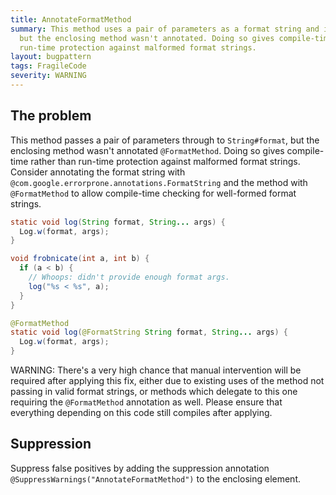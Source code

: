 ```yaml
---
title: AnnotateFormatMethod
summary: This method uses a pair of parameters as a format string and its arguments,
  but the enclosing method wasn't annotated. Doing so gives compile-time rather than
  run-time protection against malformed format strings.
layout: bugpattern
tags: FragileCode
severity: WARNING
---
```


<!--
*** AUTO-GENERATED, DO NOT MODIFY ***
To make changes, edit the @BugPattern annotation or the explanation in docs/bugpattern.
-->


## The problem
This method passes a pair of parameters through to `String#format`, but the
enclosing method wasn't annotated `@FormatMethod`. Doing so gives compile-time
rather than run-time protection against malformed format strings. Consider
annotating the format string with
`@com.google.errorprone.annotations.FormatString` and the method with
`@FormatMethod` to allow compile-time checking for well-formed format strings.

```java
static void log(String format, String... args) {
  Log.w(format, args);
}

void frobnicate(int a, int b) {
  if (a < b) {
    // Whoops: didn't provide enough format args.
    log("%s < %s", a);
  }
}
```

```java
@FormatMethod
static void log(@FormatString String format, String... args) {
  Log.w(format, args);
}
```

WARNING: There's a very high chance that manual intervention will be required
after applying this fix, either due to existing uses of the method not passing
in valid format strings, or methods which delegate to this one requiring the
`@FormatMethod` annotation as well. Please ensure that everything depending on
this code still compiles after applying.

## Suppression
Suppress false positives by adding the suppression annotation `@SuppressWarnings("AnnotateFormatMethod")` to the enclosing element.
